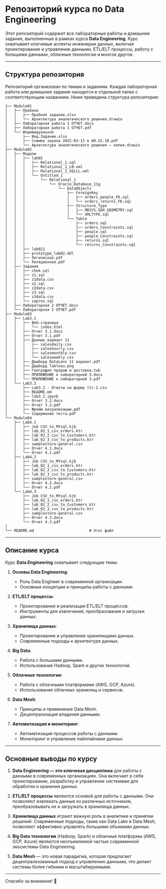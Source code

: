 # Репозиторий курса по Data Engineering

Этот репозиторий содержит все лабораторные работы и домашние задания, выполненные в рамках курса **Data Engineering**. Курс охватывает ключевые аспекты инженерии данных, включая проектирование и управление данными, ETL/ELT процессы, работу с большими данными, облачные технологии и многое другое.

---

## Структура репозитория

Репозиторий организован по темам и заданиям. Каждая лабораторная работа или домашнее задание находится в отдельной папке с соответствующим названием. Ниже приведена структура репозитория:

```
├── Module01
│   ├── Пробное
│   │   ├── Пробное задание.xlsx
│   │   └── Архитектура аналитического решения.drawio
│   ├── Лабораторная работа 1 ОТЧЕТ.docx
│   ├── Лабораторная работа 1 ОТЧЕТ.pdf
│   └── Индивидуальное
│       ├── Инд.Задание.xlsx
│       ├── Снимок экрана 2025-03-13 в 00.52.10.pdf
│       └── Архитектура аналитического решения — копия.drawio
├── Module02
│   ├── Модели
│   │   ├── lab02
│   │   │   ├── Relational_1.sql
│   │   │   ├── Relational_1_LB.xml
│   │   │   ├── Relational_1_SQLCL.xml
│   │   │   └── Untitled_1
│   │   │       └── Relational_1
│   │   │           └── Oracle_Database_11g
│   │   │               └── DataObjects
│   │   │                   ├── ForeignKey
│   │   │                   │   ├── orders_people_FK.sql
│   │   │                   │   └── orders_returns_FK.sql
│   │   │                   ├── Structure_Type
│   │   │                   │   ├── MDSYS.SDO_GEOMETRY.sql
│   │   │                   │   └── XMLTYPE.sql
│   │   │                   └── Table
│   │   │                       ├── orders.sql
│   │   │                       ├── orders_Constraints.sql
│   │   │                       ├── people.sql
│   │   │                       ├── people_Constraints.sql
│   │   │                       ├── returns.sql
│   │   │                       └── returns_Constraints.sql
│   │   ├── lab021
│   │   ├── prototype_lab02.ddl
│   │   ├── Логическая.pdf
│   │   └── Реляционная.pdf
│   ├── Задания
│   │   ├── chek.sql
│   │   ├── z1.sql
│   │   ├── z1data.csv
│   │   ├── z2.sql
│   │   ├── z2data.csv
│   │   ├── z3.sql
│   │   ├── z3data.csv
│   │   └── zapros.sql
│   ├── Лабораторная 2 ОТЧЕТ.docx
│   └── Лабораторная 2 ОТЧЕТ.pdf
├── Module03
│   ├── Lab3.1
│   │   ├── Веб-страница
│   │   │   └── index.html
│   │   ├── Отчет 3.1.docx
│   │   ├── Отчет 3.1.pdf
│   │   ├── Данные вариант 11
│   │   │   ├── salesdaily.csv
│   │   │   ├── saleshourly.csv
│   │   │   ├── salesmonthly.csv
│   │   │   └── salesweekly.csv
│   │   ├── Дашборд DataLens 11 вариант.pdf
│   │   ├── Дашборд Tableau.png
│   │   ├── География продаж и доставка.twb
│   │   ├── ПРИЛОЖЕНИЕ к лабораторной 3.docx
│   │   └── ПРИЛОЖЕНИЕ к лабораторной 3.pdf
│   └── Lab3.2
│       ├── Lab3.2 - Ответы на форму (1)-2.csv
│       ├── README.md
│       ├── lab3_2.ipynb
│       ├── Отчет 3.2.docx
│       ├── Отчет 3.2.pdf
│       ├── Фрейм визуализации.pdf
│       └── Содержание теста.pdf
└── Module04
    ├── Lab4.1
    │   ├── Job CSV_to_MYsql.kjb
    │   ├── lab_02_1_csv_orders.ktr
    │   ├── lab_02_2_csv_to_Customers.ktr
    │   ├── lab_02_3_csv_to_products.ktr
    │   ├── samplestore-general.csv
    │   ├── Отчет 4.1.docx
    │   └── Отчет 4.1.pdf
    ├── Lab4.2
    │   ├── Job CSV_to_MYsql.kjb
    │   ├── lab_02_1_csv_orders.ktr
    │   ├── lab_02_2_csv_to_Customers.ktr
    │   ├── lab_02_3_csv_to_products.ktr
    │   ├── samplestore-general.csv
    │   ├── Отчет 4.2.docx
    │   └── Отчет 4.2.pdf
    └── Lab4.3
        ├── Job CSV_to_MYsql.kjb
        ├── lab_02_1_csv_orders.ktr
        ├── lab_02_2_csv_to_Customers.ktr
        ├── lab_02_3_csv_to_products.ktr
        ├── samplestore-general.csv
        ├── Отчет 4.3.docx
        └── Отчет 4.3.pdf
│
└── README.md                         # Этот файл
```

---

## Описание курса

Курс **Data Engineering** охватывает следующие темы:

1. **Основы Data Engineering**:
   - Роль Data Engineer в современной организации.
   - Основные концепции и принципы работы с данными.

2. **ETL/ELT процессы**:
   - Проектирование и реализация ETL/ELT процессов.
   - Инструменты для извлечения, преобразования и загрузки данных.

3. **Хранилища данных**:
   - Проектирование и управление хранилищами данных.
   - Современные подходы к архитектуре данных.

4. **Big Data**:
   - Работа с большими данными.
   - Использование Hadoop, Spark и других технологий.

5. **Облачные технологии**:
   - Работа с облачными платформами (AWS, GCP, Azure).
   - Использование облачных хранилищ и сервисов.

6. **Data Mesh**:
   - Принципы и применение Data Mesh.
   - Децентрализация владения данными.

7. **Автоматизация и мониторинг**:
   - Автоматизация процессов работы с данными.
   - Мониторинг и управление пайплайнами данных.

---

## Основные выводы по курсу

1. **Data Engineering — это ключевая дисциплина** для работы с данными в современных организациях. Она включает в себя проектирование, разработку и управление системами для обработки и хранения данных.

2. **ETL/ELT процессы** являются основой для работы с данными. Они позволяют извлекать данные из различных источников, преобразовывать их и загружать в хранилища данных.

3. **Хранилища данных** играют важную роль в аналитике и принятии решений. Современные подходы, такие как Data Lake и Data Mesh, позволяют эффективно управлять большими объемами данных.

4. **Big Data технологии** (Hadoop, Spark) и облачные платформы (AWS, GCP, Azure) являются неотъемлемой частью современной экосистемы Data Engineering.

5. **Data Mesh** — это новая парадигма, которая предлагает децентрализованный подход к управлению данными, что делает системы более гибкими и масштабируемыми.

---

Спасибо за внимание! 🚀
